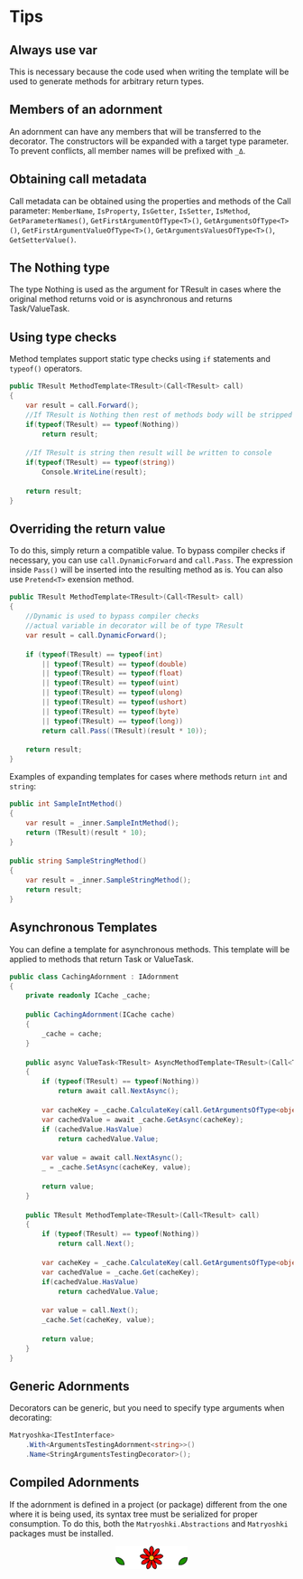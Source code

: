 ﻿# Tips

## Always use var

This is necessary because the code used when writing the template will be used to generate methods for arbitrary return types.

## Members of an adornment

An adornment can have any members that will be transferred to the decorator. The constructors will be expanded with a target type parameter. To prevent conflicts, all member names will be prefixed with `_Δ`.

## Obtaining call metadata
Call metadata can be obtained using the properties and methods of the Call parameter: `MemberName`, `IsProperty`, `IsGetter`, `IsSetter`, `IsMethod`, `GetParameterNames()`, `GetFirstArgumentOfType<T>()`, `GetArgumentsOfType<T>()`, `GetFirstArgumentValueOfType<T>()`, `GetArgumentsValuesOfType<T>()`, `GetSetterValue()`.

## The Nothing type

The type Nothing is used as the argument for TResult in cases where the original method returns void or is asynchronous and returns Task/ValueTask.

## Using type checks

Method templates support static type checks using `if` statements and `typeof()` operators.

```C#
public TResult MethodTemplate<TResult>(Call<TResult> call)
{
    var result = call.Forward();
    //If TResult is Nothing then rest of methods body will be stripped away
    if(typeof(TResult) == typeof(Nothing))
        return result;

    //If TResult is string then result will be written to console
    if(typeof(TResult) == typeof(string))
        Console.WriteLine(result);

    return result;
}
```

## Overriding the return value
To do this, simply return a compatible value. To bypass compiler checks if necessary, you can use `call.DynamicForward` and `call.Pass`. The expression inside `Pass()` will be inserted into the resulting method as is. You can also use `Pretend<T>` exension method.

```C#
public TResult MethodTemplate<TResult>(Call<TResult> call)
{
    //Dynamic is used to bypass compiler checks
    //actual variable in decorator will be of type TResult
    var result = call.DynamicForward();

    if (typeof(TResult) == typeof(int)
        || typeof(TResult) == typeof(double)
        || typeof(TResult) == typeof(float)
        || typeof(TResult) == typeof(uint)
        || typeof(TResult) == typeof(ulong)
        || typeof(TResult) == typeof(ushort)
        || typeof(TResult) == typeof(byte)
        || typeof(TResult) == typeof(long))
        return call.Pass((TResult)(result * 10));

    return result;
}
```

Examples of expanding templates for cases where methods return `int` and `string`:

```C#
public int SampleIntMethod()
{
    var result = _inner.SampleIntMethod();
    return (TResult)(result * 10);
}

public string SampleStringMethod()
{
    var result = _inner.SampleStringMethod();
    return result;
}
```

## Asynchronous Templates
You can define a template for asynchronous methods. This template will be applied to methods that return Task or ValueTask.
```C#
public class CachingAdornment : IAdornment
{
    private readonly ICache _cache;

    public CachingAdornment(ICache cache)
    {
        _cache = cache;
    }

    public async ValueTask<TResult> AsyncMethodTemplate<TResult>(Call<TResult> call)
    {
        if (typeof(TResult) == typeof(Nothing))
            return await call.NextAsync();

        var cacheKey = _cache.CalculateKey(call.GetArgumentsOfType<object>());
        var cachedValue = await _cache.GetAsync(cacheKey);
        if (cachedValue.HasValue)
            return cachedValue.Value;

        var value = await call.NextAsync();
        _ = _cache.SetAsync(cacheKey, value);

        return value;
    }

    public TResult MethodTemplate<TResult>(Call<TResult> call)
    {
        if (typeof(TResult) == typeof(Nothing))
            return call.Next();

        var cacheKey = _cache.CalculateKey(call.GetArgumentsOfType<object>());
        var cachedValue = _cache.Get(cacheKey);
        if(cachedValue.HasValue)
            return cachedValue.Value;

        var value = call.Next();
        _cache.Set(cacheKey, value);

        return value;
    }
}
```

## Generic Adornments
Decorators can be generic, but you need to specify type arguments when decorating:
```C#
Matryoshka<ITestInterface>
    .With<ArgumentsTestingAdornment<string>>()
    .Name<StringArgumentsTestingDecorator>();
```

## Compiled Adornments
If the adornment is defined in a project (or package) different from the one where it is being used, its syntax tree must be serialized for proper consumption. To do this, both the `Matryoshki.Abstractions` and `Matryoshki` packages must be installed.

<p align="center">
<img width="128" src="assets/footer.png"/>
</p>
